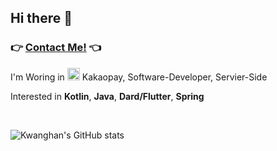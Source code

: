 ## Hi there 👋

<!--
**kwanghan-bae/kwanghan-bae** is a ✨ _special_ ✨ repository because its `README.md` (this file) appears on your GitHub profile.

Here are some ideas to get you started:

- 🔭 I’m currently working on ...
- 🌱 I’m currently learning ...
- 👯 I’m looking to collaborate on ...
- 🤔 I’m looking for help with ...
- 💬 Ask me about ...
- 📫 How to reach me: ...
- 😄 Pronouns: ...
- ⚡ Fun fact: ...
-->
### 👉 [Contact Me!](https://www.linkedin.com/in/kwanghan-bae-a29b62148/) 👈

<p>
I'm Woring in <img width="20" alt="image" src="https://user-images.githubusercontent.com/12758798/227972677-17acd4e3-2607-44f6-99cc-f31fdb1b0f67.png"> Kakaopay, Software-Developer, Servier-Side
</p>

Interested in **Kotlin**, **Java**, **Dard/Flutter**, **Spring**

<br>

![Kwanghan's GitHub stats](https://github-readme-stats.vercel.app/api?username=kwanghan-bae&show_icons=true&theme=radical)
